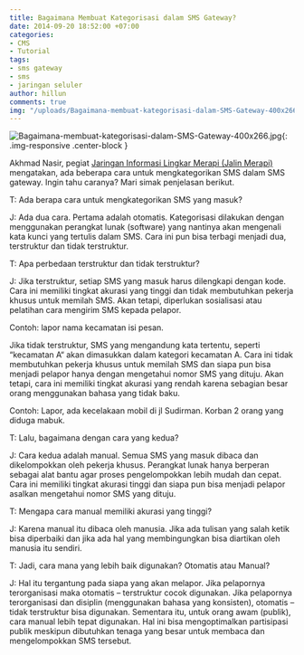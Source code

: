 ```yaml
---
title: Bagaimana Membuat Kategorisasi dalam SMS Gateway?
date: 2014-09-20 18:52:00 +07:00
categories:
- CMS
- Tutorial
tags:
- sms gateway
- sms
- jaringan seluler
author: hillun
comments: true
img: "/uploads/Bagaimana-membuat-kategorisasi-dalam-SMS-Gateway-400x266.jpg"
---
```


![Bagaimana-membuat-kategorisasi-dalam-SMS-Gateway-400x266.jpg](/uploads/Bagaimana-membuat-kategorisasi-dalam-SMS-Gateway-400x266.jpg){: .img-responsive .center-block }

Akhmad Nasir, pegiat [Jaringan Informasi Lingkar Merapi (Jalin Merapi)](http://teknologi.news.viva.co.id/news/read/187337-jalin-merapi-penuhi-kebutuhan-informasi-warga) mengatakan, ada beberapa cara untuk mengkategorikan SMS dalam SMS gateway. Ingin tahu caranya? Mari simak penjelasan berikut.

T: Ada berapa cara untuk mengkategorikan SMS yang masuk?

J: Ada dua cara. Pertama adalah otomatis. Kategorisasi dilakukan dengan menggunakan perangkat lunak (software) yang nantinya akan mengenali kata kunci yang tertulis dalam SMS. Cara ini pun bisa terbagi menjadi dua, terstruktur dan tidak terstruktur.

T: Apa perbedaan terstruktur dan tidak terstruktur?

J: Jika terstruktur, setiap SMS yang masuk harus dilengkapi dengan kode. Cara ini memiliki tingkat akurasi yang tinggi dan tidak membutuhkan pekerja khusus untuk memilah SMS. Akan tetapi, diperlukan sosialisasi atau pelatihan cara mengirim SMS kepada pelapor.

Contoh: lapor <spasi> nama kecamatan <spasi> isi pesan.

Jika tidak terstruktur, SMS yang mengandung kata tertentu, seperti  “kecamatan A“ akan dimasukkan dalam kategori kecamatan A. Cara ini tidak membutuhkan pekerja khusus untuk memilah SMS dan siapa pun bisa menjadi pelapor hanya dengan mengetahui nomor SMS yang dituju. Akan tetapi, cara ini memiliki tingkat akurasi yang rendah karena sebagian besar orang menggunakan bahasa yang tidak baku.

Contoh: Lapor, ada kecelakaan mobil di jl Sudirman. Korban 2 orang yang diduga mabuk.

T: Lalu, bagaimana dengan cara yang kedua?

J: Cara kedua adalah manual. Semua SMS yang masuk dibaca dan dikelompokkan oleh pekerja khusus. Perangkat lunak hanya berperan sebagai alat bantu agar proses pengelompokkan lebih mudah dan cepat. Cara ini memiliki tingkat akurasi tinggi dan siapa pun bisa menjadi pelapor asalkan mengetahui nomor SMS yang dituju.

T: Mengapa cara manual memiliki akurasi yang tinggi?

J: Karena manual itu dibaca oleh manusia. Jika ada tulisan yang salah ketik bisa diperbaiki dan jika ada hal yang membingungkan bisa diartikan oleh manusia itu sendiri.

T: Jadi, cara mana yang lebih baik digunakan? Otomatis atau Manual?

J: Hal itu tergantung pada siapa yang akan melapor. Jika pelapornya terorganisasi maka otomatis – terstruktur cocok digunakan. Jika pelapornya terorganisasi dan disiplin (menggunakan bahasa yang konsisten), otomatis – tidak terstruktur bisa digunakan. Sementara itu, untuk orang awam (publik), cara manual lebih tepat digunakan. Hal ini bisa mengoptimalkan partisipasi publik meskipun dibutuhkan tenaga yang besar untuk membaca dan mengelompokkan SMS tersebut.